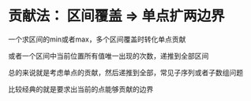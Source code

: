 # 贡献法： 区间覆盖 => 单点扩两边界

一个求区间的min或者max，多个区间覆盖时转化单点贡献

或者一个区间中当前位置所有值唯一出现的次数，递推到全部区间

总的来说就是考虑单点的贡献，然后递推到全部，常见子序列或者子数组问题

比较经典的就是要求出当前的点能够贡献的边界
